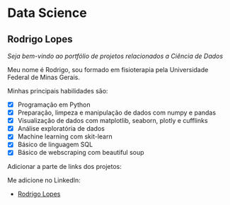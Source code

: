 # Data Science

## Rodrigo Lopes

_Seja bem-vindo ao portfólio de projetos relacionados a Ciência de Dados_

Meu nome é Rodrigo, sou formado em fisioterapia pela Universidade Federal de Minas Gerais.

Minhas principais habilidades são:

- [x] Programação em Python
- [x] Preparação, limpeza e manipulação de dados com numpy e pandas
- [x] Visualização de dados com matplotlib, seaborn, plotly e cufflinks
- [x] Análise exploratória de dados
- [x] Machine learning com skit-learn
- [x] Básico de linguagem SQL
- [x] Básico de webscraping com beautiful soup

Adicionar a parte de links dos projetos:

Me adicione no LinkedIn:
- [Rodrigo Lopes](www.linkedin.com/in/rodrigo-lopes-0aa31685)
